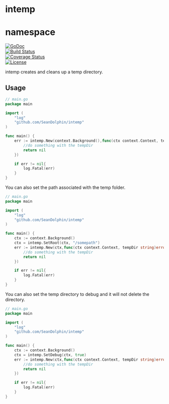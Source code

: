 # intemp

# namespace 

[![GoDoc](https://godoc.org/github.com/SeanDolphin/intemp?status.png)](http://godoc.org/github.com/SeanDolphin/intemp)  
[![Build Status](https://travis-ci.org/SeanDolphin/intemp.svg?branch=master)](https://travis-ci.org/SeanDolphin/intemp)  
[![Coverage Status](https://coveralls.io/repos/SeanDolphin/intemp/badge.svg?branch=master)](https://coveralls.io/r/SeanDolphin/intemp?branch=master)  
[![License](http://img.shields.io/:license-mit-blue.svg)](http://opensource.org/licenses/MIT)


intemp creates and cleans up a temp directory.

## Usage
~~~ go
// main.go
package main

import (
	"log"
	"github.com/SeanDolphin/intemp"
)

func main() {
	err := intemp.New(context.Background(),func(ctx context.Context, tempDir string)error{
		//do something with the tempDir
		return nil
	})

	if err != nil{
		log.Fatal(err)
	}
}

~~~

You can also set the path associated with the temp folder.

~~~ go
// main.go
package main

import (
	"log"
	"github.com/SeanDolphin/intemp"
)

func main() {
	ctx := context.Background()
	ctx = intemp.SetRoot(ctx, "/somepath")
	err := intemp.New(ctx,func(ctx context.Context, tempDir string)error{
		//do something with the tempDir
		return nil
	})

	if err != nil{
		log.Fatal(err)
	}
}

~~~


You can also set the temp directory to debug and it will not delete the directory.

~~~ go
// main.go
package main

import (
	"log"
	"github.com/SeanDolphin/intemp"
)

func main() {
	ctx := context.Background()
	ctx = intemp.SetDebug(ctx, true)
	err := intemp.New(ctx,func(ctx context.Context, tempDir string)error{
		//do something with the tempDir
		return nil
	})

	if err != nil{
		log.Fatal(err)
	}
}

~~~

